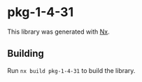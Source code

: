 # pkg-1-4-31

This library was generated with [Nx](https://nx.dev).

## Building

Run `nx build pkg-1-4-31` to build the library.
